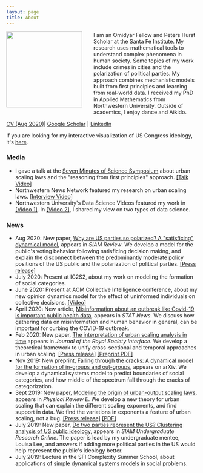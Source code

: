 ```yaml
---
layout: page
title: About
---
```


<img style="float: left; margin: 0px 30px 30px 0px;" src="../files/vcyang_photo_1708.jpg" width = "200"/>
I am an Omidyar Fellow and Peters Hurst Scholar at the Santa Fe Institute. My research uses mathematical tools to understand complex phenomena in human society. Some topics of my work include crimes in cities and the polarization of political parties. My approach combines mechanistic models built from first principles and learning from real-world data. I received my PhD in Applied Mathematics from Northwestern University. Outside of academics, I enjoy dance and Aikido.

[CV (Aug 2020)](../files/VC_Yang_CV_Aug_2020.pdf)&#124; [Google Scholar](https://scholar.google.com/citations?user=-dMTyjIAAAAJ&hl=en) &#124; [LinkedIn](https://www.linkedin.com/in/vcyang) 


If you are looking for my interactive visualization of US Congress ideology, it's [here](http://www.vcyang.com/vis_congress/).


### Media 
* I gave a talk at the [Seven Minutes of Science Symposium](http://rsg.northwestern.edu/w2017.html) about urban scaling laws and the "reasoning from first principles" approach. [[Talk Video]](https://www.youtube.com/watch?v=Xs5ewFzNSYI)
* Northwestern News Network featured my research on urban scaling laws. [[Interview Video]](https://youtu.be/eIiNyI5sWuk?t=18m49s)
* Northwestern University's Data Science Videos featured my work in [[Video 1]](https://youtu.be/9lh6TYon0_I). In [[Video 2]](https://youtu.be/5by2WzQVx9U), I shared my view on two types of data science.


### News 
  * Aug 2020: New paper, [Why are US parties so polarized? A "satisficing" dynamical model](https://epubs.siam.org/doi/ref/10.1137/19M1254246), appears in *SIAM Review*. We develop a model for the public's voting behavior following satisficing decision making, and explain the disconnect between the predominantly moderate policy positions of the US public and the polarization of political parties. [[Press release]](https://santafe.edu/news-center/news/new-model-shows-how-voting-behavior-can-drive-political-parties-apart)  
* July 2020: Present at IC2S2, about my work on modeling the formation of social categories. 
* June 2020: Present at ACM Collective Intelligence conference, about my new opinion dynamics model for the effect of uninformed individuals on collective decisions. [[Video]](https://www.youtube.com/watch?v=94zotD8b7eU&feature=youtu.be)
* April 2020: New article, [Misinformation about an outbreak like Covid-19 is important public health data](https://www.statnews.com/2020/04/07/misinformation-outbreak-is-important-public-health-data/), appears in *STAT News*. We discuss how gathering data on misinformation and human behavior in general, can be important for curbing the COVID-19 outbreak. 
* Feb 2020: New paper, [The interpretation of urban scaling analysis in time](https://royalsocietypublishing.org/doi/10.1098/rsif.2019.0846) appears in *Journal of the Royal Society Interface*. We develop a theoretical framework to unify cross-sectional and temporal approaches in urban scaling. [[Press release]](https://santafe.edu/news-center/news/rosetta-stone-urban-scaling-makes-sense-how-cities-change-across-time-and-space) [[Preprint PDF]](https://papers.ssrn.com/sol3/papers.cfm?abstract_id=3459540)
* Nov 2019: New preprint, [Falling through the cracks: A dynamical model for the formation of in-groups and out-groups](https://arxiv.org/abs/1911.10419), appears on arXiv. We develop a dynamical systems model to predict boundaries of social categories, and how middle of the spectrum fall through the cracks of categorization. 
* Sept 2019: New paper, [Modeling the origin of urban-output scaling laws](https://journals.aps.org/pre/abstract/10.1103/PhysRevE.100.032306), appears in *Physical Review E*. We develop a new theory for urban scaling that can explain the different scaling exponents, and find support in data. We find the variations in exponents a feature of urban scaling, not a bug. [[Press release]](https://santafe.edu/news-center/news/study-bigger-cities-boost-social-crimes) [[PDF]](https://www.researchgate.net/publication/335851907_Modeling_the_origin_of_urban-output_scaling_laws)
* July 2019: New paper, [Do two parties represent the US? Clustering analysis of US public ideology](https://www.siam.org/Portals/0/Publications/SIURO/Vol12/S01651.pdf?ver=2019-07-01-152228-507), appears in *SIAM Undergraduate Research Online*. The paper is lead by my undergraduate mentee, Louisa Lee, and answers if adding more political parties in the US would help represent the public's ideology better. 
* July 2019: Lecture in the SFI Complexity Summer School, about applications of simple dynamical systems models in social problems. 



